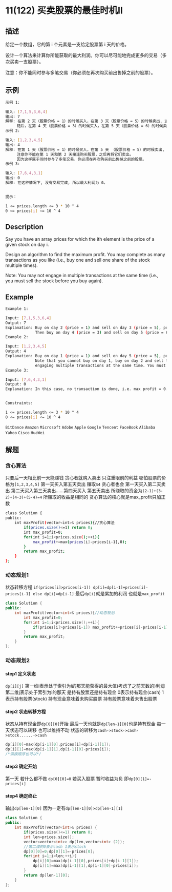 # 11(122) 买卖股票的最佳时机Ⅱ
## 描述

给定一个数组，它的第 i 个元素是一支给定股票第 i 天的价格。

设计一个算法来计算你所能获取的最大利润。你可以尽可能地完成更多的交易（多次买卖一支股票）。

注意：你不能同时参与多笔交易（你必须在再次购买前出售掉之前的股票）。

## 示例
```bash
示例 1:

输入: [7,1,5,3,6,4]
输出: 7
解释: 在第 2 天（股票价格 = 1）的时候买入，在第 3 天（股票价格 = 5）的时候卖出, 这笔交易所能获得利润 = 5-1 = 4 。
     随后，在第 4 天（股票价格 = 3）的时候买入，在第 5 天（股票价格 = 6）的时候卖出, 这笔交易所能获得利润 = 6-3 = 3 。
示例 2:

输入: [1,2,3,4,5]
输出: 4
解释: 在第 1 天（股票价格 = 1）的时候买入，在第 5 天 （股票价格 = 5）的时候卖出, 这笔交易所能获得利润 = 5-1 = 4 。
     注意你不能在第 1 天和第 2 天接连购买股票，之后再将它们卖出。
     因为这样属于同时参与了多笔交易，你必须在再次购买前出售掉之前的股票。
示例 3:

输入: [7,6,4,3,1]
输出: 0
解释: 在这种情况下, 没有交易完成, 所以最大利润为 0。
 

提示：

1 <= prices.length <= 3 * 10 ^ 4
0 <= prices[i] <= 10 ^ 4

``` 

## Description
Say you have an array prices for which the ith element is the price of a given stock on day i.

Design an algorithm to find the maximum profit. You may complete as many transactions as you like (i.e., buy one and sell one share of the stock multiple times).

Note: You may not engage in multiple transactions at the same time (i.e., you must sell the stock before you buy again).

## Example
```bash
Example 1:

Input: [7,1,5,3,6,4]
Output: 7
Explanation: Buy on day 2 (price = 1) and sell on day 3 (price = 5), profit = 5-1 = 4.
             Then buy on day 4 (price = 3) and sell on day 5 (price = 6), profit = 6-3 = 3.
Example 2:

Input: [1,2,3,4,5]
Output: 4
Explanation: Buy on day 1 (price = 1) and sell on day 5 (price = 5), profit = 5-1 = 4.
             Note that you cannot buy on day 1, buy on day 2 and sell them later, as you are
             engaging multiple transactions at the same time. You must sell before buying again.
Example 3:

Input: [7,6,4,3,1]
Output: 0
Explanation: In this case, no transaction is done, i.e. max profit = 0.
 

Constraints:

1 <= prices.length <= 3 * 10 ^ 4
0 <= prices[i] <= 10 ^ 4

```
`BitDance` `Amazon` `Microsoft` `Adobe` `Apple` `Google` `Tencent` `FaceBook` `Alibaba` `Yahoo` `Cisco` `HuaWei`

## 解题


### 贪心算法

只要后一天相比前一天能赚钱 贪心者就购入卖出 只注重眼前的利益
哪怕股票的价格为`[1,2,3,4,5]` 第一天买入第五天卖出 赚取`$4` 贪心者也会 第一天买入第二天卖出 第二天买入第三天卖出......第四天买入 第五天卖出 所赚取的资金为`(2-1)+(3-2)+(4-3)+(5-4)=4` 所赚取的收益是相同的
贪心算法的核心就是max_profit只加正数
```bash
class Solution {
public:
    int maxProfit(vector<int>& prices){//贪心算法
        if(prices.size()<=1) return 0;
        int max_profit=0;
        for(int i=1;i<prices.size();++i){
            max_profit+=max(prices[i]-prices[i-1],0);
        }
        return max_profit;
    }
};
```

### 动态规划1

状态转移方程 `if(prices[i]>prices[i-1]) dp[i]=dp[i-1]+prices[i]-prices[i-1] else dp[i]=dp[i-1]` 最后`dp[i]`就是累加的利润 也就是`max_profit`
```C++
class Solution {
public:
    int maxProfit(vector<int>& prices){//动态规划
        int max_profit=0;
        for(int i=1;i<prices.size();++i){
            if(prices[i]>prices[i-1]) max_profit+=prices[i]-prices[i-1];
        }
        return max_profit;
    }
};
```

### 动态规划2

#### step1 定义状态
`dp[i][j]` 
第一维i表示处于索引为i的那天能获得的最大值(考虑了之前天数的)利润 
第二维j表示处于索引为i的那天 是持有股票还是持有现金 0表示持有现金(cash) 1表示持有股票(stock) 持有现金意味着未购买股票 持有股票意味着未售出股票 

#### step2 状态转移方程
状态从持有现金即`dp[0][0]`开始 最后一天也就是`dp[len-1][0]`也是持有现金 每一天状态可以转移 也可以维持不动
状态的转移为`cash->stock->cash->stock......->cash`
```C++
dp[i][0]=max(dp[i-1][0],prices[i]+dp[i-1][1]);
dp[i][1]=max(dp[i-1][1],dp[i-1][0]-prices[i]);
/*调换顺序也可以*/
```
#### step3 确定开始

第一天 若什么都不做 `dp[0][0]=0` 若买入股票 暂时收益为负 即`dp[0][1]=-prices[i]`

#### step4 确定终止
输出`dp[len-1][0]` 因为一定有`dp[len-1][0]>dp[len-1][1]`

```C++
class Solution {
public:
    int maxProfit(vector<int>& prices) {
        if(prices.size()<=1) return 0;
        int len=prices.size();
        vector<vector<int>> dp(len,vector<int> (2));
        //第二维的0表示cash 1表示stock
        dp[0][0]=0;dp[0][1]=-prices[0];
        for(int i=1;i<len;++i){
            dp[i][0]=max(dp[i-1][0],prices[i]+dp[i-1][1]);
            dp[i][1]=max(dp[i-1][1],dp[i-1][0]-prices[i]);
        }
        return dp[len-1][0];
    }
};
```